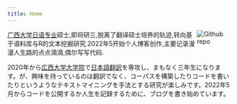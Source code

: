 ```yaml
---
title: Home
---
```


[<img src="https://simpleicons.org/icons/github.svg" style="max-width:15%;min-width:40px;float:right;" alt="Github repo" />](https://github.com/oushiei120)

[广西大学](https://yjsc.gxu.edu.cn/)[日语专业](https://fls.gxu.edu.cn/szdw/ryx.htm)硕士,即将研三,脱离了翻译硕士培养的轨迹,转向基于语料库与R的文本挖掘研究.2022年5开始个人博客创作,主要记录漫漫人生路的点点滴滴,偶尔写写代码.


2020年から[広西大学大学院](https://yjsc.gxu.edu.cn/)で[日本語翻訳](https://fls.gxu.edu.cn/szdw/ryx.htm)を専攻し、まもなく三年生になります。が、興味を持っているのは翻訳でなく、コーパスを構築したりコードを書いたりというようなテキストマイニングを手法とする研究が楽しみです。2022年5月からコードを公開するか人生を記録するために、ブログを書き始めています。